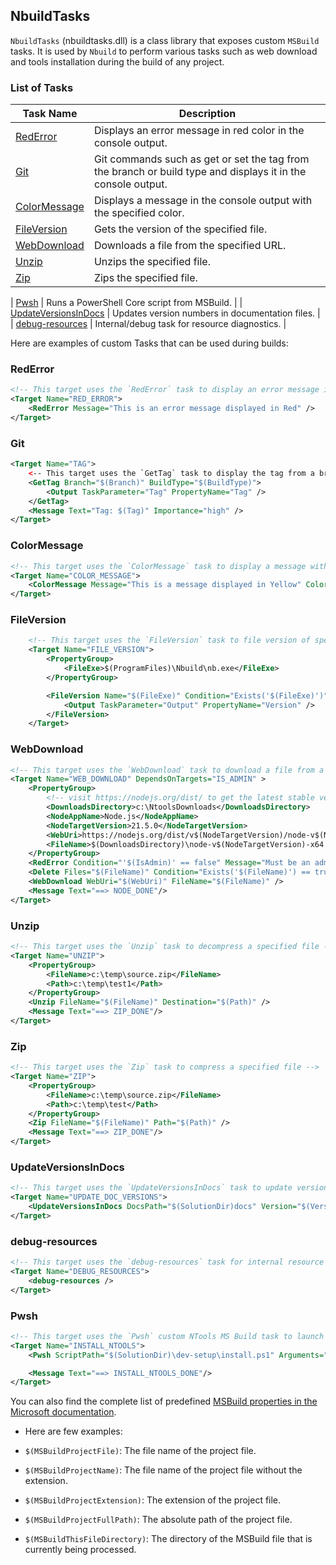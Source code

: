 ## NbuildTasks
`NbuildTasks` (nbuildtasks.dll) is a class library that exposes custom `MSBuild` tasks. It is used by `Nbuild` to perform various tasks such as web download and tools installation during the build of any project.

### List of Tasks
| Task Name | Description |
| --- | --- |
| [RedError](#rederror) | Displays an error message in red color in the console output. |
| [Git](#git) | Git commands such as get or set the tag from the branch or build type and displays it in the console output. |
| [ColorMessage](#colormessage) | Displays a message in the console output with the specified color. |
| [FileVersion](#fileversion) | Gets the version of the specified file. |
| [WebDownload](#webdownload)  | Downloads a file from the specified URL. |
| [Unzip](#unzip)  | Unzips the specified file. |
| [Zip](#zip)  | Zips the specified file. |

| [Pwsh](#pwsh) | Runs a PowerShell Core script from MSBuild. |
| [UpdateVersionsInDocs](#updateversionsindocs) | Updates version numbers in documentation files. |
| [debug-resources](#debug-resources) | Internal/debug task for resource diagnostics. |

Here are examples of custom Tasks that can be used during builds:

### RedError
```xml
<!-- This target uses the `RedError` task to display an error message in red color -->
<Target Name="RED_ERROR">
	<RedError Message="This is an error message displayed in Red" />
</Target>
```
### Git
```xml
<Target Name="TAG">
	<-- This target uses the `GetTag` task to display the tag from a branch -->
	<GetTag Branch="$(Branch)" BuildType="$(BuildType)">
		<Output TaskParameter="Tag" PropertyName="Tag" />
	</GetTag>
	<Message Text="Tag: $(Tag)" Importance="high" />
</Target>
```
### ColorMessage
```xml
<!-- This target uses the `ColorMessage` task to display a message with a specified color -->
<Target Name="COLOR_MESSAGE">
	<ColorMessage Message="This is a message displayed in Yellow" Color="Yellow" />
</Target>
```
### FileVersion
```xml
	<!-- This target uses the `FileVersion` task to file version of specified file -->
	<Target Name="FILE_VERSION">
		<PropertyGroup>
			<FileExe>$(ProgramFiles)\Nbuild\nb.exe</FileExe>
		</PropertyGroup>

		<FileVersion Name="$(FileExe)" Condition="Exists('$(FileExe)')" >
			<Output TaskParameter="Output" PropertyName="Version" />
		</FileVersion>
	</Target>
```
### WebDownload
```xml
<!-- This target uses the `WebDownload` task to download a file from a specified URL -->
<Target Name="WEB_DOWNLOAD" DependsOnTargets="IS_ADMIN" >
	<PropertyGroup>
		<!-- visit https://nodejs.org/dist/ to get the latest stable version -->
		<DownloadsDirectory>c:\NtoolsDownloads</DownloadsDirectory>
		<NodeAppName>Node.js</NodeAppName>
		<NodeTargetVersion>21.5.0</NodeTargetVersion>
		<WebUri>https://nodejs.org/dist/v$(NodeTargetVersion)/node-v$(NodeTargetVersion)-x64.msi</WebUri>
		<FileName>$(DownloadsDirectory)\node-v$(NodeTargetVersion)-x64.msi</FileName>
	</PropertyGroup>
	<RedError Condition="'$(IsAdmin)' == false" Message="Must be an admin to install $(NodeAppName)" />
	<Delete Files="$(FileName)" Condition="Exists('$(FileName)') == true" />
	<WebDownload WebUri="$(WebUri)" FileName="$(FileName)" />
	<Message Text="==> NODE_DONE"/>
</Target>
```

### Unzip
```xml
<!-- This target uses the `Unzip` task to decompress a specified file -->
<Target Name="UNZIP">
	<PropertyGroup>
		<FileName>c:\temp\source.zip</FileName>
		<Path>c:\temp\test1</Path>
	</PropertyGroup>
	<Unzip FileName="$(FileName)" Destination="$(Path)" />
	<Message Text="==> ZIP_DONE"/>
</Target>
```
### Zip
```xml
<!-- This target uses the `Zip` task to compress a specified file -->
<Target Name="ZIP">
	<PropertyGroup>
		<FileName>c:\temp\source.zip</FileName>
		<Path>c:\temp\test</Path>
	</PropertyGroup>
	<Zip FileName="$(FileName)" Path="$(Path)" />
	<Message Text="==> ZIP_DONE"/>
</Target>
```
### UpdateVersionsInDocs
```xml
<!-- This target uses the `UpdateVersionsInDocs` task to update version numbers in documentation files -->
<Target Name="UPDATE_DOC_VERSIONS">
	<UpdateVersionsInDocs DocsPath="$(SolutionDir)docs" Version="$(Version)" />
</Target>
```

### debug-resources
```xml
<!-- This target uses the `debug-resources` task for internal resource diagnostics (for development/debug use only) -->
<Target Name="DEBUG_RESOURCES">
	<debug-resources />
</Target>
```
### Pwsh
```xml
<!-- This target uses the `Pwsh` custom NTools MS Build task to launch a PowerShell Core script -->
<Target Name="INSTALL_NTOOLS">
	<Pwsh ScriptPath="$(SolutionDir)\dev-setup\install.ps1" Arguments="" WorkingDirectory ="$(SolutionDir)\dev-setup"/>

	<Message Text="==> INSTALL_NTOOLS_DONE"/>
</Target>
```
You can also find the complete list of predefined [MSBuild properties in the Microsoft documentation](https://learn.microsoft.com/en-us/visualstudio/msbuild/msbuild-reserved-and-well-known-properties?view=vs-2022).

- Here are few examples:

- `$(MSBuildProjectFile)`: The file name of the project file.
- `$(MSBuildProjectName)`: The file name of the project file without the extension.
- `$(MSBuildProjectExtension)`: The extension of the project file.
- `$(MSBuildProjectFullPath)`: The absolute path of the project file.
- `$(MSBuildThisFileDirectory)`: The directory of the MSBuild file that is currently being processed.

